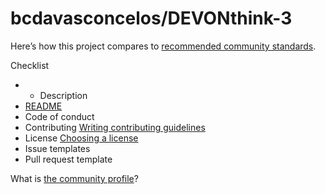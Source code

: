 # bcdavasconcelos/DEVONthink-3

Here’s how this project compares to [recommended community standards](https://opensource.guide/).

 Checklist

* * Description
* [README](blob/master/bcdavasconcelos-devonthink-3-1.md)
* Code of conduct
* Contributing [Writing contributing guidelines](https://docs.github.com/articles/setting-guidelines-for-repository-contributors/)
* License [Choosing a license](https://docs.github.com/articles/adding-a-license-to-a-repository/)
*  Issue templates
*  Pull request template

What is [the community profile](https://docs.github.com/articles/viewing-your-community-profile)?

